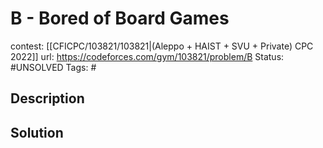 # B - Bored of Board Games

contest: [[CFICPC/103821/103821|(Aleppo + HAIST + SVU + Private) CPC 2022]]
url: https://codeforces.com/gym/103821/problem/B
Status: #UNSOLVED
Tags: #

## Description

## Solution

